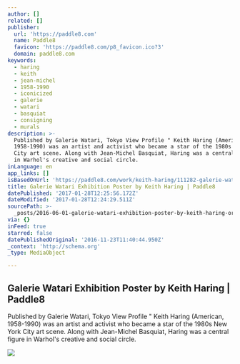 ```yaml
---
author: []
related: []
publisher:
  url: 'https://paddle8.com'
  name: Paddle8
  favicon: 'https://paddle8.com/p8_favicon.ico?3'
  domain: paddle8.com
keywords:
  - haring
  - keith
  - jean-michel
  - 1958-1990
  - iconicized
  - galerie
  - watari
  - basquiat
  - consigning
  - murals
description: >-
  Published by Galerie Watari, Tokyo View Profile " Keith Haring (American,
  1958-1990) was an artist and activist who became a star of the 1980s New York
  City art scene. Along with Jean-Michel Basquiat, Haring was a central figure
  in Warhol's creative and social circle.
inLanguage: en
app_links: []
isBasedOnUrl: 'https://paddle8.com/work/keith-haring/111282-galerie-watari-exhibition-poster/'
title: Galerie Watari Exhibition Poster by Keith Haring | Paddle8
datePublished: '2017-01-28T12:25:56.172Z'
dateModified: '2017-01-28T12:24:29.511Z'
sourcePath: >-
  _posts/2016-06-01-galerie-watari-exhibition-poster-by-keith-haring-or-paddle8.md
via: {}
inFeed: true
starred: false
datePublishedOriginal: '2016-11-23T11:40:44.950Z'
_context: 'http://schema.org'
_type: MediaObject

---
```

<article style=""><h1>Galerie Watari Exhibition Poster by Keith Haring | Paddle8</h1><p>Published by Galerie Watari, Tokyo View Profile " Keith Haring (American, 1958-1990) was an artist and activist who became a star of the 1980s New York City art scene. Along with Jean-Michel Basquiat, Haring was a central figure in Warhol's creative and social circle.</p><img src="https://assets.paddle8.com/510/1384/111282/111282-1464278636-Keith-Haring-Watari-1.jpg" /></article>